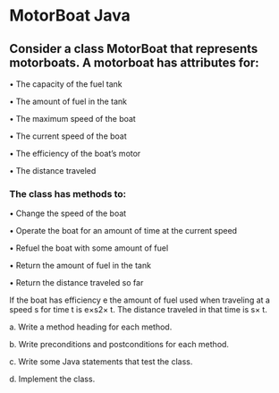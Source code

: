 # MotorBoat Java

## Consider a class MotorBoat that represents motorboats. A motorboat has attributes for:

• The capacity of the fuel tank

• The amount of fuel in the tank

• The maximum speed of the boat

• The current speed of the boat

• The efficiency of the boat’s motor

• The distance traveled

### The class has methods to:

• Change the speed of the boat

• Operate the boat for an amount of time at the current speed

• Refuel the boat with some amount of fuel

• Return the amount of fuel in the tank

• Return the distance traveled so far

If the boat has efficiency e the amount of fuel used when traveling at a speed s for time t is e×s2× t. The distance traveled in that time is s× t.

a. Write a method heading for each method.

b. Write preconditions and postconditions for each method.

c. Write some Java statements that test the class.

d. Implement the class.
